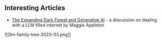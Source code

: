 ## Interesting Articles

- [The Expanding Dark Forest and Generative AI](https://maggieappleton.com/ai-dark-forest) - a discussion on dealing with a LLM filled internet by Maggie Appleton

![[llm-family-tree-2023-03.png]]